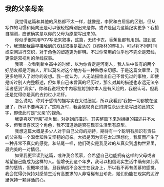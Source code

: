 ## 我的父亲母亲

&nbsp;&nbsp;&nbsp;&nbsp;&nbsp;&nbsp;&nbsp;&nbsp;我觉得这篇和其他的风格都不太一样，就像是，李贺和白居易的区别，但从写作的习惯和倾向还是可以很轻松辨别出来是你。或许是因为这篇纪实更多？我擅自揣测，应该确实是以你的父母为原型写出来的。
<br />&nbsp;&nbsp;&nbsp;&nbsp;&nbsp;&nbsp;&nbsp;&nbsp;你似乎很常用POV写法来叙事，这篇，无终卡农，香蕉鱼都有用到。提到这个，我想起我最早接触到的双线叙事是霍达的《穆斯林的葬礼》，可以将不同时间或空间进行交织，对于角色的塑造更为鲜明。不过你常用的似乎也不完全是双线，更像是双视角的单线叙事。
<br />&nbsp;&nbsp;&nbsp;&nbsp;&nbsp;&nbsp;&nbsp;&nbsp;我第一次看到新乡高中的时候，以为你肯定是河南人，我人生中仅有的两个好朋友都是河南人，所以莫名对这个地方有一种熟悉亲切感。于是这篇文章里，我更多地带入了对你的设想。我一度认为，人无法描绘出自己不曾见过的事物，即使是听过别人完整叙述，但如果自己未曾真的经历过，那么对其的描述也永远无法令读者感到“真实”，你和我说将文中内容投射到你本人是有风险的，我很认可。但我还是觉得你是真的去钓过小龙虾。
<br />&nbsp;&nbsp;&nbsp;&nbsp;&nbsp;&nbsp;&nbsp;&nbsp;怎么说呢，你对于感情的描写实在太过细腻，所以我看到“我把一切都放在这里了，所以不要再哭了。”这附近时，我会感叹真正的男性永远无法写出如此的文字，即使此时是“父亲”的视角。
<br />&nbsp;&nbsp;&nbsp;&nbsp;&nbsp;&nbsp;&nbsp;&nbsp;我更喜欢“母亲”视角里，对姐姐的描述，其实整篇下来对姐姐的描述并不太多，但我很喜欢这个角色，我不知道她是否在现实生活里有原型。
<br />&nbsp;&nbsp;&nbsp;&nbsp;&nbsp;&nbsp;&nbsp;&nbsp;我想这篇大概是多少人对于自己父母的期待，期待有一个聪明有胆识有责任的父亲和一个温柔知性又坚韧的母亲。大抵是因为实在太过理想化，我反而产生了一种非常不真实的感觉，和结尾一样，他们确实是我见过的从真实到虚构世界里，最完美的一对情侣。
<br />&nbsp;&nbsp;&nbsp;&nbsp;&nbsp;&nbsp;&nbsp;&nbsp;如果我更早读到这篇，或许我会羡慕，会希望自己也能拥有这样的父母或者希望自己能成为这样的人。但增长到这个年岁，我可以相信现实生活中确有如此真挚的感情，但概率过低，且我确信不会发生在我身上，所以我不再有羡慕的感觉。我会觉得仍保持对感情生活有高要求的人非常稀有且珍贵，她们仍能在现实的泥泞里保持一颗鲜活的心。

